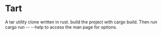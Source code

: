 # Tart
A tar utility clone written in rust.
build the project with cargo build. Then run cargo run -- --help to access the man page for options.

